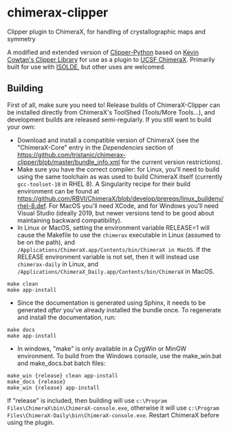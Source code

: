 # chimerax-clipper
Clipper plugin to ChimeraX, for handling of crystallographic maps and symmetry

A modified and extended version of [Clipper-Python](https://github.com/clipper-python/clipper-python) based on [Kevin Cowtan's Clipper Library](http://www.ysbl.york.ac.uk/~cowtan/clipper/) for use as a plugin to [UCSF ChimeraX](http://preview.cgl.ucsf.edu/chimerax/). Primarily built for use with [ISOLDE](https://isolde.cimr.cam.ac.uk/), but other uses are welcomed.

## Building
First of all, make sure you need to! Release builds of ChimeraX-Clipper can be installed directly from ChimeraX's ToolShed (Tools/More Tools...), and development builds are released semi-regularly. If you still want to build your own:

- Download and install a compatible version of ChimeraX (see the "ChimeraX-Core" entry in the *Dependencies* section of https://github.com/tristanic/chimerax-clipper/blob/master/bundle_info.xml for the current version restrictions).
- Make sure you have the correct compiler: for Linux, you'll need to build using the same toolchain as was used to build ChimeraX itself (currently `gcc-toolset-10` in RHEL 8). A Singularity recipe for their build environment can be found at https://github.com/RBVI/ChimeraX/blob/develop/prereqs/linux_buildenv/rhel-8.def. For MacOS you'll need XCode, and for Windows you'll need Visual Studio (ideally 2019, but newer versions tend to be good about maintaining backward compatibility).
- In Linux or MacOS, setting the environment variable RELEASE=1 will cause the Makefile to use the `chimerax` executable in Linux (assumed to be on the path), and `/Applications/ChimeraX.app/Contents/bin/ChimeraX in MacOS`. If the RELEASE environment variable is not set, then it will instead use `chimerax-daily` in Linux, and `/Applications/ChimeraX_Daily.app/Contents/bin/ChimeraX` in MacOS.
```
make clean
make app-install
```
- Since the documentation is generated using Sphinx, it needs to be generated *after* you've already installed the bundle once. 
  To regenerate and install the documentation, run:
```
make docs
make app-install
```
- In windows, "make" is only available in a CygWin or MinGW environment. To build from the Windows console, use the make_win.bat
  and make_docs.bat batch files:
```
make_win {release} clean app-install
make_docs {release}
make_win {release} app-install
```
If "release" is included, then building will use `c:\Program Files\ChimeraX\bin\ChimeraX-console.exe`, otherwise it will use `c:\Program Files\ChimeraX-Daily\bin\ChimeraX-console.exe`.
  Restart ChimeraX before using the plugin.
